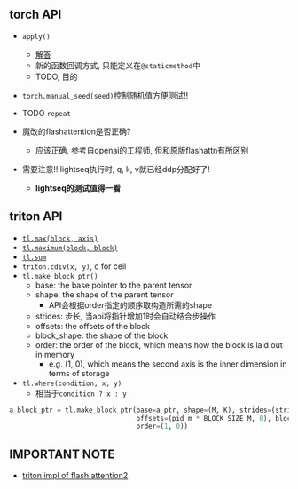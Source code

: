 ## torch API

- `apply()`
    * [解答](https://discuss.pytorch.org/t/difference-between-apply-an-call-for-an-autograd-function/13845)
    * 新的函数回调方式, 只能定义在`@staticmethod`中
    * TODO, 目的
- `torch.manual_seed(seed)`控制随机值方便测试!!
- TODO `repeat`


- 魔改的flashattention是否正确?
    * 应该正确, 参考自openai的工程师, 但和原版flashattn有所区别

- 需要注意!! lightseq执行时, q, k, v就已经ddp分配好了!
    * **lightseq的测试值得一看**

## triton API

- [`tl.max(block, axis)`](https://triton-lang.org/main/python-api/generated/triton.language.max.html#triton-language-max)
- [`tl.maximum(block, block)`](https://triton-lang.org/main/python-api/generated/triton.language.maximum.html)
- [`tl.sum`](https://triton-lang.org/main/python-api/generated/triton.language.sum.html)
- `triton.cdiv(x, y)`, c for ceil
- `tl.make_block_ptr()`
    * base: the base pointer to the parent tensor
    * shape: the shape of the parent tensor
        + API会根据order指定的顺序取构造所需的shape
    * strides: 步长, 当api将指针增加1时会自动结合步操作
    * offsets: the offsets of the block
    * block_shape: the shape of the block
    * order: the order of the block, which means how the block is laid out in memory
        + e.g. (1, 0), which means the second axis is the inner dimension in terms of storage
- `tl.where(condition, x, y)`
    * 相当于`condition ? x : y`


```python
a_block_ptr = tl.make_block_ptr(base=a_ptr, shape=(M, K), strides=(stride_am, stride_ak),
                                offsets=(pid_m * BLOCK_SIZE_M, 0), block_shape=(BLOCK_SIZE_M, BLOCK_SIZE_K),
                                order=(1, 0))
```


## IMPORTANT NOTE

- [triton impl of flash attention2](https://github.com/openai/triton/blob/main/python/tutorials/06-fused-attention.py)


